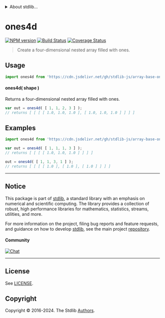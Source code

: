 <!--

@license Apache-2.0

Copyright (c) 2023 The Stdlib Authors.

Licensed under the Apache License, Version 2.0 (the "License");
you may not use this file except in compliance with the License.
You may obtain a copy of the License at

   http://www.apache.org/licenses/LICENSE-2.0

Unless required by applicable law or agreed to in writing, software
distributed under the License is distributed on an "AS IS" BASIS,
WITHOUT WARRANTIES OR CONDITIONS OF ANY KIND, either express or implied.
See the License for the specific language governing permissions and
limitations under the License.

-->


<details>
  <summary>
    About stdlib...
  </summary>
  <p>We believe in a future in which the web is a preferred environment for numerical computation. To help realize this future, we've built stdlib. stdlib is a standard library, with an emphasis on numerical and scientific computation, written in JavaScript (and C) for execution in browsers and in Node.js.</p>
  <p>The library is fully decomposable, being architected in such a way that you can swap out and mix and match APIs and functionality to cater to your exact preferences and use cases.</p>
  <p>When you use stdlib, you can be absolutely certain that you are using the most thorough, rigorous, well-written, studied, documented, tested, measured, and high-quality code out there.</p>
  <p>To join us in bringing numerical computing to the web, get started by checking us out on <a href="https://github.com/stdlib-js/stdlib">GitHub</a>, and please consider <a href="https://opencollective.com/stdlib">financially supporting stdlib</a>. We greatly appreciate your continued support!</p>
</details>

# ones4d

[![NPM version][npm-image]][npm-url] [![Build Status][test-image]][test-url] [![Coverage Status][coverage-image]][coverage-url] <!-- [![dependencies][dependencies-image]][dependencies-url] -->

> Create a four-dimensional nested array filled with ones.

<!-- Section to include introductory text. Make sure to keep an empty line after the intro `section` element and another before the `/section` close. -->

<section class="intro">

</section>

<!-- /.intro -->

<!-- Package usage documentation. -->



<section class="usage">

## Usage

```javascript
import ones4d from 'https://cdn.jsdelivr.net/gh/stdlib-js/array-base-ones4d@v0.2.1-deno/mod.js';
```

#### ones4d( shape )

Returns a four-dimensional nested array filled with ones.

```javascript
var out = ones4d( [ 1, 1, 2, 3 ] );
// returns [ [ [ [ 1.0, 1.0, 1.0 ], [ 1.0, 1.0, 1.0 ] ] ] ]
```

</section>

<!-- /.usage -->

<!-- Package usage notes. Make sure to keep an empty line after the `section` element and another before the `/section` close. -->

<section class="notes">

</section>

<!-- /.notes -->

<!-- Package usage examples. -->

<section class="examples">

## Examples

<!-- eslint no-undef: "error" -->

```javascript
import ones4d from 'https://cdn.jsdelivr.net/gh/stdlib-js/array-base-ones4d@v0.2.1-deno/mod.js';

var out = ones4d( [ 1, 1, 1, 3 ] );
// returns [ [ [ [ 1.0, 1.0, 1.0 ] ] ] ]

out = ones4d( [ 1, 1, 3, 1 ] );
// returns [ [ [ [ 1.0 ], [ 1.0 ], [ 1.0 ] ] ] ]
```

</section>

<!-- /.examples -->

<!-- Section to include cited references. If references are included, add a horizontal rule *before* the section. Make sure to keep an empty line after the `section` element and another before the `/section` close. -->

<section class="references">

</section>

<!-- /.references -->

<!-- Section for related `stdlib` packages. Do not manually edit this section, as it is automatically populated. -->

<section class="related">

</section>

<!-- /.related -->

<!-- Section for all links. Make sure to keep an empty line after the `section` element and another before the `/section` close. -->


<section class="main-repo" >

* * *

## Notice

This package is part of [stdlib][stdlib], a standard library with an emphasis on numerical and scientific computing. The library provides a collection of robust, high performance libraries for mathematics, statistics, streams, utilities, and more.

For more information on the project, filing bug reports and feature requests, and guidance on how to develop [stdlib][stdlib], see the main project [repository][stdlib].

#### Community

[![Chat][chat-image]][chat-url]

---

## License

See [LICENSE][stdlib-license].


## Copyright

Copyright &copy; 2016-2024. The Stdlib [Authors][stdlib-authors].

</section>

<!-- /.stdlib -->

<!-- Section for all links. Make sure to keep an empty line after the `section` element and another before the `/section` close. -->

<section class="links">

[npm-image]: http://img.shields.io/npm/v/@stdlib/array-base-ones4d.svg
[npm-url]: https://npmjs.org/package/@stdlib/array-base-ones4d

[test-image]: https://github.com/stdlib-js/array-base-ones4d/actions/workflows/test.yml/badge.svg?branch=v0.2.1
[test-url]: https://github.com/stdlib-js/array-base-ones4d/actions/workflows/test.yml?query=branch:v0.2.1

[coverage-image]: https://img.shields.io/codecov/c/github/stdlib-js/array-base-ones4d/main.svg
[coverage-url]: https://codecov.io/github/stdlib-js/array-base-ones4d?branch=main

<!--

[dependencies-image]: https://img.shields.io/david/stdlib-js/array-base-ones4d.svg
[dependencies-url]: https://david-dm.org/stdlib-js/array-base-ones4d/main

-->

[chat-image]: https://img.shields.io/gitter/room/stdlib-js/stdlib.svg
[chat-url]: https://app.gitter.im/#/room/#stdlib-js_stdlib:gitter.im

[stdlib]: https://github.com/stdlib-js/stdlib

[stdlib-authors]: https://github.com/stdlib-js/stdlib/graphs/contributors

[umd]: https://github.com/umdjs/umd
[es-module]: https://developer.mozilla.org/en-US/docs/Web/JavaScript/Guide/Modules

[deno-url]: https://github.com/stdlib-js/array-base-ones4d/tree/deno
[deno-readme]: https://github.com/stdlib-js/array-base-ones4d/blob/deno/README.md
[umd-url]: https://github.com/stdlib-js/array-base-ones4d/tree/umd
[umd-readme]: https://github.com/stdlib-js/array-base-ones4d/blob/umd/README.md
[esm-url]: https://github.com/stdlib-js/array-base-ones4d/tree/esm
[esm-readme]: https://github.com/stdlib-js/array-base-ones4d/blob/esm/README.md
[branches-url]: https://github.com/stdlib-js/array-base-ones4d/blob/main/branches.md

[stdlib-license]: https://raw.githubusercontent.com/stdlib-js/array-base-ones4d/main/LICENSE

</section>

<!-- /.links -->
